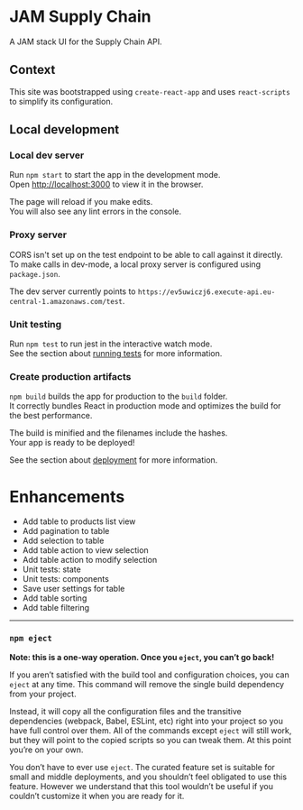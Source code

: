 # JAM Supply Chain

A JAM stack UI for the Supply Chain API.

## Context

This site was bootstrapped using `create-react-app` and uses `react-scripts` to simplify its configuration.

## Local development

### Local dev server

Run `npm start` to start the app in the development mode.<br />
Open [http://localhost:3000](http://localhost:3000) to view it in the browser.

The page will reload if you make edits.<br />
You will also see any lint errors in the console.

### Proxy server

CORS isn't set up on the test endpoint to be able to call against it directly. To make calls in dev-mode,
a local proxy server is configured using `package.json`.

The dev server currently points to `https://ev5uwiczj6.execute-api.eu-central-1.amazonaws.com/test`.

### Unit testing

Run `npm test` to run jest in the interactive watch mode.<br />
See the section about [running tests](https://facebook.github.io/create-react-app/docs/running-tests) for more information.

### Create production artifacts

`npm build` builds the app for production to the `build` folder.<br />
It correctly bundles React in production mode and optimizes the build for the best performance.

The build is minified and the filenames include the hashes.<br />
Your app is ready to be deployed!

See the section about [deployment](https://facebook.github.io/create-react-app/docs/deployment) for more information.

# Enhancements

-   Add table to products list view
-   Add pagination to table
-   Add selection to table
-   Add table action to view selection
-   Add table action to modify selection
-   Unit tests: state
-   Unit tests: components
-   Save user settings for table
-   Add table sorting
-   Add table filtering

---

### `npm eject`

**Note: this is a one-way operation. Once you `eject`, you can’t go back!**

If you aren’t satisfied with the build tool and configuration choices, you can `eject` at any time. This command will remove the single build dependency from your project.

Instead, it will copy all the configuration files and the transitive dependencies (webpack, Babel, ESLint, etc) right into your project so you have full control over them. All of the commands except `eject` will still work, but they will point to the copied scripts so you can tweak them. At this point you’re on your own.

You don’t have to ever use `eject`. The curated feature set is suitable for small and middle deployments, and you shouldn’t feel obligated to use this feature. However we understand that this tool wouldn’t be useful if you couldn’t customize it when you are ready for it.
